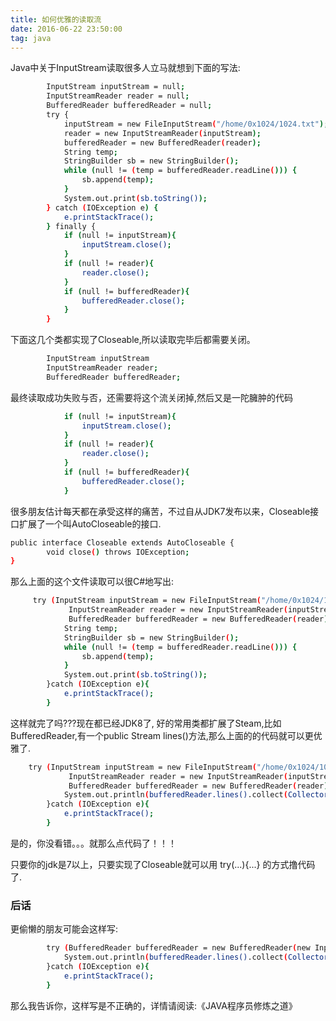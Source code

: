 ```yaml
---
title: 如何优雅的读取流
date: 2016-06-22 23:50:00
tag: java
---
```



Java中关于InputStream读取很多人立马就想到下面的写法:

```bash
        InputStream inputStream = null;
        InputStreamReader reader = null;
        BufferedReader bufferedReader = null;
        try {
            inputStream = new FileInputStream("/home/0x1024/1024.txt");
            reader = new InputStreamReader(inputStream);
            bufferedReader = new BufferedReader(reader);
            String temp;
            StringBuilder sb = new StringBuilder();
            while (null != (temp = bufferedReader.readLine())) {
                sb.append(temp);
            }
            System.out.print(sb.toString());
        } catch (IOException e) {
            e.printStackTrace();
        } finally {
            if (null != inputStream){
                inputStream.close();
            }
            if (null != reader){
                reader.close();
            }
            if (null != bufferedReader){
                bufferedReader.close();
            }
        }
```

下面这几个类都实现了Closeable,所以读取完毕后都需要关闭。

```bash
        InputStream inputStream
        InputStreamReader reader;
        BufferedReader bufferedReader;
```

最终读取成功失败与否，还需要将这个流关闭掉,然后又是一陀臃肿的代码

```bash
            if (null != inputStream){
                inputStream.close();
            }
            if (null != reader){
                reader.close();
            }
            if (null != bufferedReader){
                bufferedReader.close();
            }
```

很多朋友估计每天都在承受这样的痛苦，不过自从JDK7发布以来，Closeable接口扩展了一个叫AutoCloseable的接口.

```bash
public interface Closeable extends AutoCloseable {    
        void close() throws IOException;
}
```
那么上面的这个文件读取可以很C#地写出:

```bash
     try (InputStream inputStream = new FileInputStream("/home/0x1024/1024.txt");
             InputStreamReader reader = new InputStreamReader(inputStream);
             BufferedReader bufferedReader = new BufferedReader(reader)) {
            String temp;
            StringBuilder sb = new StringBuilder();
            while (null != (temp = bufferedReader.readLine())) {
                sb.append(temp);
            }
            System.out.print(sb.toString());
        }catch (IOException e){
            e.printStackTrace();
        }
```

这样就完了吗???现在都已经JDK8了, 好的常用类都扩展了Steam,比如BufferedReader,有一个public Stream<String> lines()方法,那么上面的的代码就可以更优雅了.

```bash
    try (InputStream inputStream = new FileInputStream("/home/0x1024/1024.txt");
             InputStreamReader reader = new InputStreamReader(inputStream);
             BufferedReader bufferedReader = new BufferedReader(reader)) {
            System.out.println(bufferedReader.lines().collect(Collectors.joining()));
        }catch (IOException e){
            e.printStackTrace();
        }
```
是的，你没看错。。。就那么点代码了！！！

只要你的jdk是7以上，只要实现了Closeable就可以用 try(...){...} 的方式撸代码了.


### 后话

更偷懒的朋友可能会这样写:

```bash
        try (BufferedReader bufferedReader = new BufferedReader(new InputStreamReader(new FileInputStream("/home/0x1024/1024.txt")))) {
            System.out.println(bufferedReader.lines().collect(Collectors.joining()));
        }catch (IOException e){
            e.printStackTrace();
        }
```
那么我告诉你，这样写是不正确的，详情请阅读:《JAVA程序员修炼之道》
